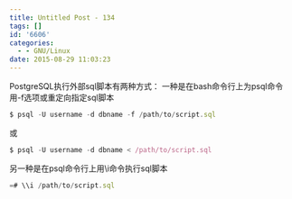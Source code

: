```yaml
---
title: Untitled Post - 134
tags: []
id: '6606'
categories:
  - - GNU/Linux
date: 2015-08-29 11:03:23
---
```


PostgreSQL执行外部sql脚本有两种方式：
一种是在bash命令行上为psql命令用-f选项或重定向指定sql脚本
```js
$ psql -U username -d dbname -f /path/to/script.sql
```
或
```js
$ psql -U username -d dbname < /path/to/script.sql
```
另一种是在psql命令行上用\\i命令执行sql脚本
```js
=# \\i /path/to/script.sql
```